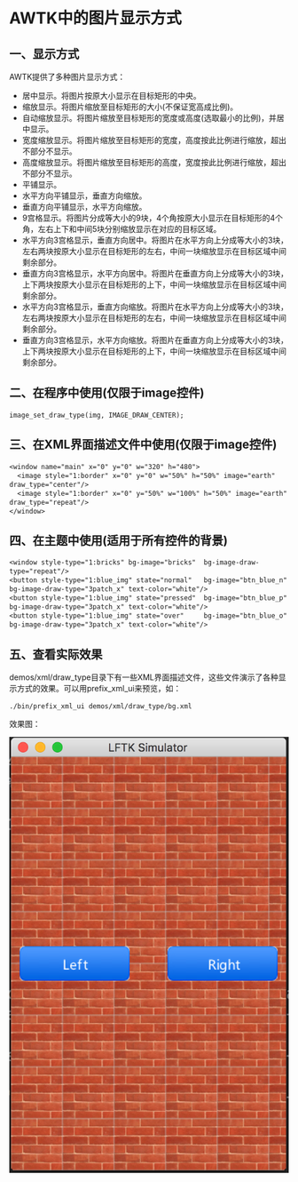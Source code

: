 # AWTK中的图片显示方式

## 一、显示方式

AWTK提供了多种图片显示方式：

* 居中显示。将图片按原大小显示在目标矩形的中央。
* 缩放显示。将图片缩放至目标矩形的大小(不保证宽高成比例)。
* 自动缩放显示。将图片缩放至目标矩形的宽度或高度(选取最小的比例)，并居中显示。
* 宽度缩放显示。将图片缩放至目标矩形的宽度，高度按此比例进行缩放，超出不部分不显示。
* 高度缩放显示。将图片缩放至目标矩形的高度，宽度按此比例进行缩放，超出不部分不显示。
* 平铺显示。
* 水平方向平铺显示，垂直方向缩放。
* 垂直方向平铺显示，水平方向缩放。
* 9宫格显示。将图片分成等大小的9块，4个角按原大小显示在目标矩形的4个角，左右上下和中间5块分别缩放显示在对应的目标区域。
* 水平方向3宫格显示，垂直方向居中。将图片在水平方向上分成等大小的3块，左右两块按原大小显示在目标矩形的左右，中间一块缩放显示在目标区域中间剩余部分。
* 垂直方向3宫格显示，水平方向居中。将图片在垂直方向上分成等大小的3块，上下两块按原大小显示在目标矩形的上下，中间一块缩放显示在目标区域中间剩余部分。
* 水平方向3宫格显示，垂直方向缩放。将图片在水平方向上分成等大小的3块，左右两块按原大小显示在目标矩形的左右，中间一块缩放显示在目标区域中间剩余部分。
* 垂直方向3宫格显示，水平方向缩放。将图片在垂直方向上分成等大小的3块，上下两块按原大小显示在目标矩形的上下，中间一块缩放显示在目标区域中间剩余部分。

## 二、在程序中使用(仅限于image控件)

```
image_set_draw_type(img, IMAGE_DRAW_CENTER);
```

## 三、在XML界面描述文件中使用(仅限于image控件)

```
<window name="main" x="0" y="0" w="320" h="480">
  <image style="1:border" x="0" y="0" w="50%" h="50%" image="earth" draw_type="center"/>
  <image style="1:border" x="0" y="50%" w="100%" h="50%" image="earth" draw_type="repeat"/>
</window>
```

## 四、在主题中使用(适用于所有控件的背景)

```
<window style-type="1:bricks" bg-image="bricks"  bg-image-draw-type="repeat"/>
<button style-type="1:blue_img" state="normal"   bg-image="btn_blue_n" bg-image-draw-type="3patch_x" text-color="white"/>
<button style-type="1:blue_img" state="pressed"  bg-image="btn_blue_p" bg-image-draw-type="3patch_x" text-color="white"/>
<button style-type="1:blue_img" state="over"     bg-image="btn_blue_o" bg-image-draw-type="3patch_x" text-color="white"/>
```

## 五、查看实际效果

demos/xml/draw_type目录下有一些XML界面描述文件，这些文件演示了各种显示方式的效果。可以用prefix\_xml\_ui来预览，如：

```
./bin/prefix_xml_ui demos/xml/draw_type/bg.xml
```
效果图：

![](images/repeat_3patch_x.png)
